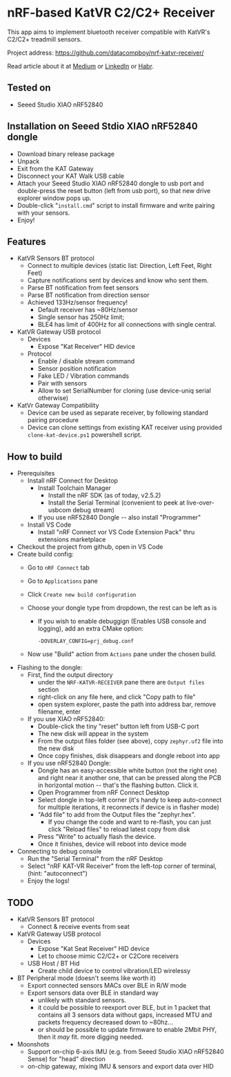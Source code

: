 # nRF-based KatVR C2/C2+ Receiver

This app aims to implement bluetooth receiver compatible with KatVR's C2/C2+ treadmill sensors.

Project address: https://github.com/datacompboy/nrf-katvr-receiver/

Read article about it at [Medium] or [LinkedIn] or [Habr].

[Habr]: https://habr.com/ru/articles/802125/
[Medium]: https://medium.com/@datacompboy/katwalk-c2-p-3-cutting-the-wire-987753f49da8?source=friends_link&sk=a4e0e2d3f71be681bc206b1d9a3d307a
[LinkedIn]: https://www.linkedin.com/pulse/katwalk-c2-p3-cutting-wire-anton-fedorov-4abae/

## Tested on

- Seeed Studio XIAO nRF52840

## Installation on Seeed Stdio XIAO nRF52840 dongle

- Download binary release package
- Unpack
- Exit from the KAT Gateway
- Disconnect your KAT Walk USB cable
- Attach your Seeed Studio XIAO nRF52840 dongle to usb port and double-press the reset button (left from usb port),
  so that new drive explorer window pops up.
- Double-click "`install.cmd`" script to install firmware and write pairing with your sensors.
- Enjoy!

## Features

- KatVR Sensors BT protocol
  - Connect to multiple devices (static list: Direction, Left Feet, Right Feet)
  - Capture notifications sent by devices and know who sent them.
  - Parse BT notification from feet sensors
  - Parse BT notification from direction sensor
  - Achieved 133Hz/sensor frequency!
    - Default receiver has ~80Hz/sensor
    - Single sensor has 250Hz limit;
    - BLE4 has limit of 400Hz for all connections with single central.
- KatVR Gateway USB protocol
  - Devices
    - Expose "Kat Receiver" HID device
  - Protocol
    - Enable / disable stream command
    - Sensor position notification
    - Fake LED / Vibration commands
    - Pair with sensors
    - Allow to set SerialNumber for cloning (use device-uniq serial otherwise)
- KatVr Gateway Compatibility
  - Device can be used as separate receiver, by following standard pairing procedure
  - Device can clone settings from existing KAT receiver using provided `clone-kat-device.ps1` powershell script.

## How to build

- Prerequisites
  - Install nRF Connect for Desktop
    - Install Toolchain Manager
      - Install the nRF SDK (as of today, v2.5.2)
      - Install the Serial Terminal (convenient to peek at live-over-usbcom debug stream)
    - If you use nRF52840 Dongle -- also install "Programmer"
  - Install VS Code
    - Install "nRF Connect vor VS Code Extension Pack" thru extensions marketplace
- Checkout the project from github, open in VS Code
- Create build config:
  - Go to `nRF Connect` tab
  - Go to `Applications` pane
  - Click `Create new build configuration`
  - Choose your dongle type from dropdown, the rest can be left as is
    - If you wish to enable debuggign (Enables USB console and logging), add an extra CMake option:

      ```shell
      -DOVERLAY_CONFIG=prj_debug.conf
      ```

  - Now use "Build" action from `Actions` pane under the chosen build.
- Flashing to the dongle:
  - First, find the output directory
    - under the `NRF-KATVR-RECEIVER` pane there are `Output files` section
    - right-click on any file here, and click "Copy path to file"
    - open system explorer, paste the path into address bar, remove filename, enter
  - If you use XIAO nRF52840:
    - Double-click the tiny "reset" button left from USB-C port
    - The new disk will appear in the system
    - From the output files folder (see above), copy `zephyr.uf2` file into the new disk
    - Once copy finishes, disk disappears and dongle reboot into app
  - If you use nRF52840 Dongle:
    - Dongle has an easy-accessible white button (not the right one) and right near it another
          one, that can be pressed along the PCB in horizontal motion -- that's the flashing button. Click it.
    - Open Programmer from nRF Connect Desktop
    - Select dongle in top-left corner (it's handy to keep auto-connect for multiple iterations, it reconnects if device is in flasher mode)
    - "Add file" to add from the Output files the "zephyr.hex".
      - If you change the code and want to re-flash, you can just click "Reload files" to reload latest copy from disk
    - Press "Write" to actually flash the device.
    - Once it finishes, device will reboot into device mode
- Connecting to debug console
  - Run the "Serial Terminal" from the nRF Desktop
  - Select "nRF KAT-VR Receiver" from the left-top corner of terminal, (hint: "autoconnect")
  - Enjoy the logs!

## TODO

- KatVR Sensors BT protocol
  - Connect & receive events from seat
- KatVR Gateway USB protocol
  - Devices
    - Expose "Kat Seat Receiver" HID device
    - Let to choose mimic C2/C2+ or C2Core receivers
  - USB Host / BT Hid
    - Create child device to control vibration/LED wirelessy
- BT Peripheral mode (doesn't seems like worth it)
  - Export connected sensors MACs over BLE in R/W mode
  - Export sensors data over BLE in standard way
    - unlikely with standard sensors.
    - it could be possible to reexport over BLE, but in 1 packet that contains all 3 sensors data without gaps, increased MTU and packets frequency decreased down to ~80hz...
    - or should be possible to update firmware to enable 2Mbit PHY, then it *may* fit. more digging needed.
- Moonshots
  - Support on-chip 6-axis IMU (e.g. from Seeed Studio XIAO nRF52840 Sense) for "head" direction
  - on-chip gateway, mixing IMU & sensors and export data over HID
